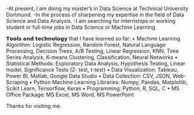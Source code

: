 
-At present, I am doing my master’s in Data Science at Technical University Dortmund.
-In the process of sharpening my expertise in the field of Data Science and Data Analysis. 
-I am searching for internships or working student or full-time jobs in Data Science or Machine Learning.

𝗧𝗼𝗼𝗹𝘀 𝗮𝗻𝗱 𝘁𝗲𝗰𝗵𝗻𝗼𝗹𝗼𝗴𝘆
 that I have learned so far: 
• Machine Learning Algorithm: 
Logistic Regression, Random Forest, Natural Language Processing, Decision Trees, A/B Testing, Linear 
Regression, KNN, Time Series Analysis, K-means Clustering, Classification, Neural Networks
• Statistical Methods:
 Exploratory Data Analysis, Hypothesis Testing, Linear model, Significance Tests (Z- test, t-test)
• Data Visualization: 
 Tableau, Power BI, Matlab, Google Data Studio
• Data Collection: CSV, JSON, Web- Scraping
• Python Machine Learning Libraries: 
 Numpy, Pandas, Matplotlib, Scikit Learn, Tensorflow, Keras
• Programming:
 Python, R, SQL, C
• MS Office Package:
 MS Excel, MS Word, MS PowerPoint

Thanks for visiting me.
